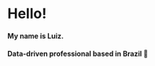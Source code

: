 

<p align="left">
  <h1>
   Hello!
    <h4>
     My name is Luiz. 
    </h4>
    <h4>
      Data-driven professional based in Brazil 🌱
    </h4>
    <br>
  </h1>
</p>
<p align="left">
</p>




